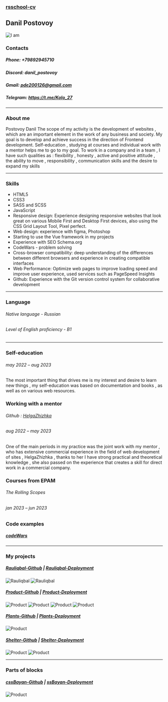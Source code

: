 ### [rsschool-cv](https://danil-27.github.io/rsschool-cv/)

## Danil Postovoy
![I am](img/I_am.jpg)

### Contacts
##### Phone: +79892945710
##### Discord: danil_postovoy
##### Gmail: pde200126@gmail.com 
##### Telegram: https://t.me/Kolo_27

---

### About me
Postovoy Danil
The scope of my activity is the development of websites , which are an important element in the work of any business and society.
My goal is to develop and achieve success in the direction of Frontend development. Self-education , studying at courses and individual work with a mentor helps me to go to my goal.
To work in a company and in a team , I have such qualities as : flexibility , honesty , active and positive attitude , the ability to move , responsibility , communication skills and the desire to expand my skills

---

### Skills

- HTML5
- CSS3
- SASS and SCSS 
- JavaScript
- Responsive design: Experience designing responsive websites that look great on various Mobile First and Desktop First devices, also using the CSS Grid Layout Tool, Pixel perfect.
- Web design: experience with figma, Photoshop
- Starting to use the Vue framework in my projects
- Experience with SEO Schema.org
- CodeWars - problem solving
- Cross-browser compatibility: deep understanding of the differences between different browsers and experience in creating compatible interfaces
- Web Performance: Optimize web pages to improve loading speed and improve user experience, used services such as PageSpeed ​​Insights
- Github: Experience with the Git version control system for collaborative development


---
### Language

###### Native language  - Russian
###### Level of English proficiency - B1

---
### Self-education
###### may 2022 – aug 2023

The most important thing that drives me is my interest and desire to learn new things , my self-education was based on documentation and books , as well as on various web resources.

### Working with a mentor
###### Github : [HelgaZhizhka](https://github.com/HelgaZhizhka)
###### aug 2022 –  may 2023

One of the main periods in my practice was the joint work with my mentor , who has extensive commercial experience in the field of web development of sites , HelgaZhizhka , thanks to her I have strong practical and theoretical knowledge , she also passed on the experience that creates a skill for direct work in a commercial company.

### Сourses from EPAM
###### The Rolling Scopes
###### jan 2023 – jun 2023

### Code examples
##### [codeWars](https://www.codewars.com/dashboard/discourse/all)

---

### My projects

##### [Rauliqbal-Github](https://github.com/Danil-27/Project-Rauliqbal) | [Rauliqbal-Deployment](https://project-rauliqbal.netlify.app) 
![Rauliqbal](img/R1.png) ![Rauliqbal](img/R2.png)

##### [Product-Github](https://github.com/Danil-27/Product) | [Product-Deployment](https://project-2-product.netlify.app)

![Product](img/P(1).png) ![Product](img/P.png) ![Product](img/P2.png) ![Product](img/P3.png)


##### [Plants-Github](https://github.com/Danil-27/Plants) | [Plants-Deployment](https://clinquant-meringue-3eee66.netlify.app/)
![Product](img/Plants.png)


##### [Shelter-Github](https://github.com/Danil-27/Shelter) | [Shelter-Deployment](https://rolling-scopes-school.github.io/danil-27-JSFE2023Q1/shelter/)

![Product](img/S.png) ![Product](img/S2.png)

---
### Parts of blocks

##### [cssBayan-Github](https://github.com/Danil-27/cssBayan) | [ssBayan-Deployment](https://danil-27.github.io/cssBayan/cssBayan/index.html)
![Product](img/B.png)